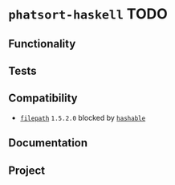 # `phatsort-haskell` TODO

## Functionality

## Tests

## Compatibility

* [`filepath`](https://hackage.haskell.org/package/filepath)
  `1.5.2.0` blocked by
  [`hashable`](https://hackage.haskell.org/package/hashable)

## Documentation

## Project

